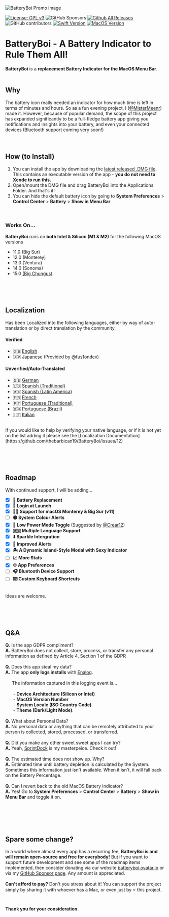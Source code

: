 
![BatteryBoi Promo image](https://pub-3d59231d7ecc43e7af32a82026f9e071.r2.dev/BatteryBoi%20Poster.jpg)

[![License: GPL v3](https://img.shields.io/badge/License-GPLv3-blue.svg)](https://www.gnu.org/licenses/gpl-3.0)
![GitHub Sponsors](https://img.shields.io/github/sponsors/thebarbican19)
[![Github All Releases](https://img.shields.io/github/downloads/thebarbican19/BatteryBoi/total.svg)]()
![GitHub contributors](https://img.shields.io/github/contributors/thebarbican19/BatteryBoi)
[![Swift Version](https://img.shields.io/badge/Swift-5.x-orange.svg)]()
[![MacOS Version](https://img.shields.io/badge/Supported%20Version-v11.0,%20v12.0,%20v13.0,%20v14.0+-orange)]()

# BatteryBoi - A Battery Indicator to Rule Them All!
**BatteryBoi** is a **replacement Battery Indicator for the MacOS Menu Bar**. <br><br>

## Why
The battery icon really needed an indicator for how much time is left in terms of minutes and hours. So as a fun evening project, I ([@MisterMeenr](https://twitter.com/mistermeenr)) made it. However, because of popular demand, the scope of this project has expanded significantly to be a full-fledge battery app giving you notifications and insights into your battery, and even your connected devices (Bluetooth support coming very soon!)<br><br><br>

## How (to Install)

1. You can install the app by downloading the [latest released .DMG file](https://github.com/thebarbican19/BatteryBoi/releases/). This contains an executable version of the app - **you do not need to Xcode to run this.**
2. Open/mount the DMG file and drag BatteryBoi into the Applications Folder. And that's it!
3. You can hide the default battery icon by going to **System Preferences** > **Control Center** > **Battery** > **Show in Menu Bar**
<br><br><br>

### Works On...
**BatteryBoi** runs on **both Intel & Silicon (M1 & M2)** for the following MacOS versions
- 11.0 (Big Sur)
- 12.0 (Monterey)
- 13.0 (Ventura)
- 14.0 (Sonoma)
- 15.0 [(Big Chungus)](https://twitter.com/mistermeenr/status/1643378900313964544?s=20)

<br><br><br>

## Localization
Has been Localized into the following languages, either by way of auto-translation or by direct translation by the community.

#### Verified
- 🇬🇧 [English](https://github.com/thebarbican19/BatteryBoi/blob/main/en.lproj/LocalizableMain.strings)
- 🇯🇵 [Japanese](https://github.com/thebarbican19/BatteryBoi/blob/main/jp.lproj/LocalizableMain.strings) (Provided by [@fus1ondev](https://github.com/fus1ondev))

#### Unverified/Auto-Translated
- 🇩🇪 [German](https://github.com/thebarbican19/BatteryBoi/blob/main/de.lproj/LocalizableMain.strings)
- 🇪🇸 [Spanish (Traditional)](https://github.com/thebarbican19/BatteryBoi/blob/main/en.lproj/LocalizableMain.strings)
- 🇲🇽 [Spanish (Latin America)](https://github.com/thebarbican19/BatteryBoi/blob/main/es-419.lproj/LocalizableMain.strings)
- 🇫🇷 [French](https://github.com/thebarbican19/BatteryBoi/blob/main/fr.lproj/LocalizableMain.strings)
- 🇵🇹 [Portuguese (Traditional)](https://github.com/thebarbican19/BatteryBoi/blob/main/pt-PT.lproj/LocalizableMain.strings)
- 🇧🇷 [Portuguese (Brazil)](https://github.com/thebarbican19/BatteryBoi/blob/main/pt-BR.lproj/LocalizableMain.strings)
- 🇮🇹 [Italian](https://github.com/thebarbican19/BatteryBoi/blob/main/it.lproj/LocalizableMain.strings)

<br>
If you would like to help by verifying your native language, or if it is not yet on the list adding it please see the [Localization Documentation](https://github.com/thebarbican19/BatteryBoi/issues/12)



<br><br><br>
## Roadmap
With continued support, I will be adding...

- [X] **🔋 Battery Replacement**
- [x] **🚀 Login at Launch**
- [x] **👴🏻 Support for macOS Monterey & Big Sur (v11)**
- [ ] **🟡 System Colour Alerts**
- [x] **🪫 Low Power Mode Toggle** (Suggested by [@Crear12](https://github.com/Crear12))
- [x] **🇲🇽 Multiple Language Support**
- [x] **⬇️ Sparkle Intergration**
- [x] **🚨 Improved Alerts**
- [x] **🏝️ A Dynamic Island-Style Modal with Sexy Indicator**
- [ ] **📈 More Stats**
- [x] **⚙️ App Preferences**
- [ ] **🎧 Bluetooth Device Support**
- [ ] **⌨️ Custom Keyboard Shortcuts**

<br>Ideas are welcome. 

<br><br><br>

## Q&A
**Q.** Is the app GDPR compliment?<br>
**A.** BatteryBoi does not collect, store, process, or transfer any personal information as defined by Article 4, Section 1 of the GDPR
<br><br>
**Q.** Does this app steal my data? <br>
**A.** The app **only logs installs** with [Enalog](https://github.com/thebarbican19/EnalogSwift). <br><br>&ensp;&ensp;&ensp;The information captured in this logging event is... <br><br>&ensp;&ensp;&ensp; - **Device Architecture (Silicon or Intel)** <br>
&ensp;&ensp;&ensp; - **MacOS Version Number**<br>
&ensp;&ensp;&ensp; - **System Locale (ISO Country Code)** <br>
&ensp;&ensp;&ensp; - **Theme (Dark/Light Mode)**. 
<br><br>
**Q.** What about Personal Data? <br>
**A.** No personal data or anything that can be remotely attributed to your person is collected, stored, processed, or transferred. 
<br><br>
**Q.** Did you make any other sweet sweet apps I can try? <br>
**A.** Yeah, [SprintDock](https://sprintdock.app) is my masterpeice. Check it out!
<br><br>
**Q.** The estimated time does not show up. Why? <br>
**A.** Estimated time until battery depletion is calculated by the System. Sometimes this information just isn't available. When it isn't, it will fall back on the Battery Percentage. 
<br><br>
**Q.** Can I revert back to the old MacOS Battery Indicator?<br>
**A.** Yes! Go to **System Preferences** > **Control Center** > **Battery** > **Show in Menu Bar** and toggle it on. 
<br><br>

<br><br><br>

## Spare some change?
In a world where almost every app has a recurring fee, **BatteryBoi is and will remain open-source and free for everybody!** But if you want to support future development and see some of the roadmap items implemented, then consider donating via our website [batteryboi.ovatar.io](https://batteryboi.ovatar.io/) or via  my [GitHub Sponsor page](https://github.com/sponsors/thebarbican19). Any amount is appreciated. 
<br><br>
**Can't afford to pay?** Don't you stress about it! You can support the project simply by sharing it with whoever has a Mac, or even just by ⭐️ this project.
<br><br>

#### Thank you for your consideration.
